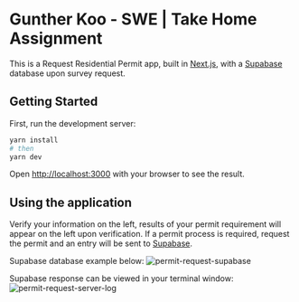 # Gunther Koo - SWE | Take Home Assignment

This is a Request Residential Permit app, built in [Next.js](https://nextjs.org/), with a [Supabase](https://supabase.com/) database upon survey request.

## Getting Started

First, run the development server:

```bash
yarn install
# then
yarn dev
```

Open [http://localhost:3000](http://localhost:3000) with your browser to see the result.

## Using the application

Verify your information on the left, results of your permit requirement will appear on the left upon verification. If a permit process is required, request the permit and an entry will be sent to [Supabase](https://supabase.com/).

Supabase database example below:
![permit-request-supabase](https://github.com/user-attachments/assets/1c693c30-1054-46d7-9da8-f718c619f60a)

Supabase response can be viewed in your terminal window:
![permit-request-server-log](https://github.com/user-attachments/assets/a1fdb867-2457-450a-bebc-c4f654cb57bc)

